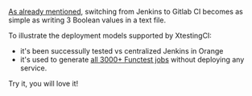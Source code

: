 [As already mentioned](https://www.linkedin.com/pulse/opnfv-xtesting-functest-c%C3%A9dric-ollivier),
switching from Jenkins to Gitlab CI becomes as simple as writing 3 Boolean
values in a text file.

To illustrate the deployment models supported by XtestingCI:
- it's been successully tested vs centralized Jenkins in Orange
- it's used to generate [all 3000+ Functest jobs](https://github.com/collivier/ansible-role-xtesting/blob/master/tests/jjb.yml)
  without deploying any service.

Try it, you will love it!
